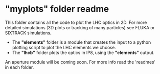 "myplots" folder readme
========================

This folder contains all the code to plot the LHC optics in 2D. For more detailed simulations (3D plots or tracking of many particles) see FLUKA or SIXTRACK simulations.

* The __"elements"__ folder is a module that creates the input to a python plotting script to plot the LHC elements we choose.
* The __"lhcb"__ folder plots the optics in IP8, using the __"elements"__ output.

An aperture module will be coming soon. For more info read the 'readmes' in each folder.